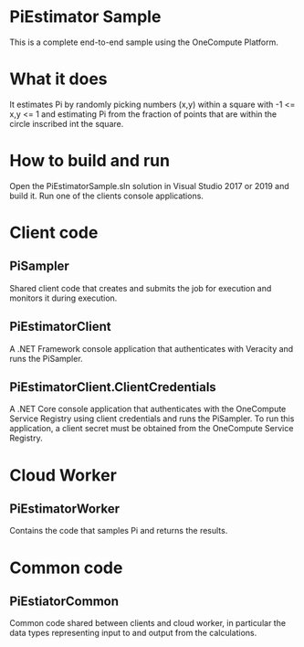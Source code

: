 # PiEstimator Sample

This is a complete end-to-end sample using the OneCompute Platform.

# What it does

It estimates Pi by randomly picking numbers (x,y) within a square with -1 <= x,y <= 1 and estimating Pi from the fraction of points that are within the circle inscribed int the square.

# How to build and run

Open the PiEstimatorSample.sln solution in Visual Studio 2017 or 2019 and build it.
Run one of the clients console applications.

# Client code

## PiSampler

Shared client code that creates and submits the job for execution and monitors it during execution.

## PiEstimatorClient

A .NET Framework console application that authenticates with Veracity and runs the PiSampler.

## PiEstimatorClient.ClientCredentials

A .NET Core console application that authenticates with the OneCompute Service Registry using client credentials and runs the PiSampler.
To run this application, a client secret must be obtained from the OneCompute Service Registry.

# Cloud Worker

## PiEstimatorWorker

Contains the code that samples Pi and returns the results.

# Common code

## PiEstiatorCommon

Common code shared between clients and cloud worker, in particular the data types representing input to and output from the calculations.
